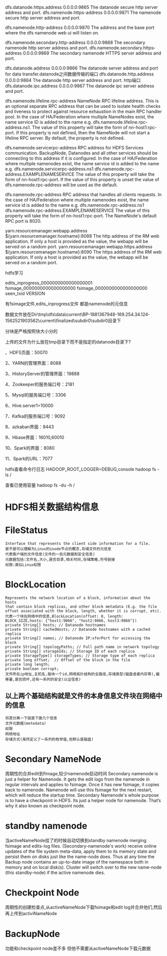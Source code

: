 dfs.datanode.https.address	0.0.0.0:9865	The datanode secure http server address and port.
dfs.namenode.https-address	0.0.0.0:9871	The namenode secure http server address and port.


dfs.namenode.http-address	0.0.0.0:9870	The address and the base port where the dfs namenode web ui will listen on.


dfs.namenode.secondary.http-address	0.0.0.0:9868	The secondary namenode http server address and port.
dfs.namenode.secondary.https-address	0.0.0.0:9869	The secondary namenode HTTPS server address and port.


dfs.datanode.address	0.0.0.0:9866	The datanode server address and port for data transfer.datanode之间数据传输的端口
dfs.datanode.http.address	0.0.0.0:9864	The datanode http server address and port. http端口
dfs.datanode.ipc.address	0.0.0.0:9867	The datanode ipc server address and port.  


dfs.namenode.lifeline.rpc-address		NameNode RPC lifeline address. This is an optional separate RPC address that can be used to isolate health checks and liveness to protect against resource exhaustion in the main RPC handler pool. In the case of HA/Federation where multiple NameNodes exist, the name service ID is added to the name e.g. dfs.namenode.lifeline.rpc-address.ns1. The value of this property will take the form of nn-host1:rpc-port. If this property is not defined, then the NameNode will not start a lifeline RPC server. By default, the property is not defined.

dfs.namenode.servicerpc-address		RPC address for HDFS Services communication. BackupNode, Datanodes and all other services should be connecting to this address if it is configured. In the case of HA/Federation where multiple namenodes exist, the name service id is added to the name e.g. dfs.namenode.servicerpc-address.ns1 dfs.namenode.rpc-address.EXAMPLENAMESERVICE The value of this property will take the form of nn-host1:rpc-port. If the value of this property is unset the value of dfs.namenode.rpc-address will be used as the default.

dfs.namenode.rpc-address		RPC address that handles all clients requests. In the case of HA/Federation where multiple namenodes exist, the name service id is added to the name e.g. dfs.namenode.rpc-address.ns1 dfs.namenode.rpc-address.EXAMPLENAMESERVICE The value of this property will take the form of nn-host1:rpc-port. The NameNode's default RPC port is 8020.

yarn.resourcemanager.webapp.address	${yarn.resourcemanager.hostname}:8088	The http address of the RM web application. If only a host is provided as the value, the webapp will be served on a random port.
yarn.resourcemanager.webapp.https.address	${yarn.resourcemanager.hostname}:8090	The https address of the RM web application. If only a host is provided as the value, the webapp will be served on a random port.


hdfs学习

edits_inprogress_0000000000000000001
fsimage_0000000000000000000
fsimage_0000000000000000000
seen_txid
VERSION

有fsimage文件,edits_inprogress文件
都是namenode的元信息

数据文件放在Dir\tmp\dfs\data\current\BP-1881367948-169.254.34.124-1562521903562\current\finalized\subdir0\subdir0目录下


分块是严格按照快大小分的




上传的文件为什么放在tmp目录下而不是指定的datanode目录下?




、HDFS页面：50070

2、YARN的管理界面：8088

3、HistoryServer的管理界面：19888

4、Zookeeper的服务端口号：2181

5、Mysql的服务端口号：3306

6、Hive.server1=10000

7、Kafka的服务端口号：9092

8、azkaban界面：8443

9、Hbase界面：16010,60010

10、Spark的界面：8080

11、Spark的URL：7077


hdfs查看命令行日志 HADOOP_ROOT_LOGGER=DEBUG,console hadoop fs -ls /

查看已使用容量
hadoop fs -du -h /



# HDFS相关数据结构信息
# FileStatus    
    Interface that represents the client side information for a file.
    是不是可以理解为Linux的inode节点的概念,存储文件的元信息
    代表客户端的文件信息(文件的一些元数据和安全信息)
    元数据包括:文件名,大小,是否目录,相关时间,存储策略,符号链接
    权限:类似Linux权限
# BlockLocation  
    Represents the network location of a block, information about the hosts
    that contain block replicas, and other block metadata (E.g. the file
    offset associated with the block, length, whether it is corrupt, etc).
    代表一个块在网络中的信息,BlockLocation(offset: 0, length: BLOCK_SIZE,hosts: {"host1:9866", "host2:9866, host3:9866"})
    private String[] hosts; // Datanode hostnames
    private String[] cachedHosts; // Datanode hostnames with a cached replica
    private String[] names; // Datanode IP:xferPort for accessing the block
    private String[] topologyPaths; // Full path name in network topology
    private String[] storageIds; // Storage ID of each replica
    private StorageType[] storageTypes; // Storage type of each replica
    private long offset;  // Offset of the block in the file
    private long length;
    private boolean corrupt;
    文件所在ip地址,主机名,每块一个id,网络拓扑结构的全路径,存储类型(磁盘或者内存等),偏移量,是否损坏,还有一系列的安全(认证信息)
## 以上两个基础结构就是文件的本身信息文件块在网络中的信息
    将其分离一下就是下面几个信息
    文件元数据(metedata)
    权限
    网络地址   
    存储方式(虽然定义了一系列的枚举值,但默认是磁盘)
# Secondary NameNode
周期性的合并edit到fimage,较少namenode启动时间
Secondary namenode is just a helper for Namenode.
It gets the edit logs from the namenode in regular intervals and applies to fsimage.
Once it has new fsimage, it copies back to namenode.
Namenode will use this fsimage for the next restart, which will reduce the startup time.
Secondary Namenode's whole purpose is to have a checkpoint in HDFS. Its just a helper node for namenode. That’s why it also known as checkpoint node.
# standby namenode
当activeNameNode挂了的时候自动切换到standby namenode
merging fsimage and edits-log files. (Secondary-namenode's work)
receive online updates of the file system meta-data, apply them to its memory state and persist them on disks just like the name-node does.
Thus at any time the Backup node contains an up-to-date image of the namespace both in memory and on local disk(s).
Cluster will switch over to the new name-node (this standby-node) if the active namenode dies.
# Checkpoint Node
周期性的创建检查点,从activeNameNode下载fsimage和edit log并合并他们,然后再上传到activiNameNode
# BackupNode
功能和checkpoint node差不多
但他不需要从activeNameNode下载元数据